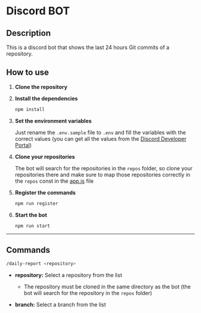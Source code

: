 # Discord BOT

## Description

This is a discord bot that shows the last 24 hours Git commits of a repository.

## How to use

1. **Clone the repository**

2. **Install the dependencies**

   ```bash
   npm install
   ```

3. **Set the environment variables**

   Just rename the `.env.sample` file to `.env` and fill the variables with the correct values (you can get all the values from the [Discord Developer Portal](https://discord.com/developers/applications))

4. **Clone your repositories**

   The bot will search for the repositories in the `repos` folder, so clone your repositories there and make sure to map those repositories correctly in the `repos` const in the [app.js](app.js) file

5. **Register the commands**

   ```bash
   npm run register
   ```

6. **Start the bot**

   ```bash
   npm run start
   ```

---

## Commands

```bash
/daily-report <repository>
```

- **repository:** Select a repository from the list

  - The repository must be cloned in the same directory as the bot (the bot will search for the repository in the `repos` folder)

- **branch:** Select a branch from the list

